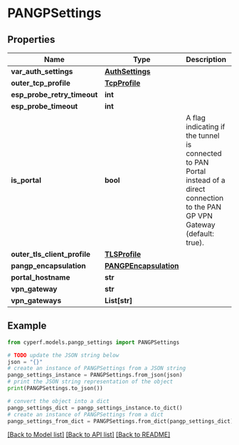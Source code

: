 # PANGPSettings


## Properties

Name | Type | Description | Notes
------------ | ------------- | ------------- | -------------
**var_auth_settings** | [**AuthSettings**](AuthSettings.md) |  | 
**outer_tcp_profile** | [**TcpProfile**](TcpProfile.md) |  | 
**esp_probe_retry_timeout** | **int** |  | [optional] 
**esp_probe_timeout** | **int** |  | [optional] 
**is_portal** | **bool** | A flag indicating if the tunnel is connected to PAN Portal instead of a direct connection to the PAN GP VPN Gateway (default: true). | [optional] 
**outer_tls_client_profile** | [**TLSProfile**](TLSProfile.md) |  | 
**pangp_encapsulation** | [**PANGPEncapsulation**](PANGPEncapsulation.md) |  | 
**portal_hostname** | **str** |  | 
**vpn_gateway** | **str** |  | 
**vpn_gateways** | **List[str]** |  | 

## Example

```python
from cyperf.models.pangp_settings import PANGPSettings

# TODO update the JSON string below
json = "{}"
# create an instance of PANGPSettings from a JSON string
pangp_settings_instance = PANGPSettings.from_json(json)
# print the JSON string representation of the object
print(PANGPSettings.to_json())

# convert the object into a dict
pangp_settings_dict = pangp_settings_instance.to_dict()
# create an instance of PANGPSettings from a dict
pangp_settings_from_dict = PANGPSettings.from_dict(pangp_settings_dict)
```
[[Back to Model list]](../README.md#documentation-for-models) [[Back to API list]](../README.md#documentation-for-api-endpoints) [[Back to README]](../README.md)


